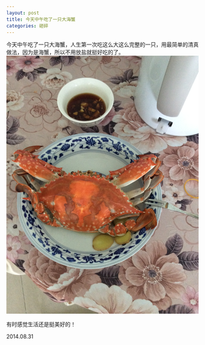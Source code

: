 ```yaml
---
layout: post
title: 今天中午吃了一只大海蟹
categories: 砸碎
---
```


今天中午吃了一只大海蟹，人生第一次吃这么大这么完整的一只，用最简单的清真做法，因为是海蟹，所以不用放盐就挺好吃的了。<br />
<img src="/images/201408/20140831_sea_crab.JPG" width="700px" alt="new life"/> <br />

有时感觉生活还是挺美好的！
<br />

2014.08.31
